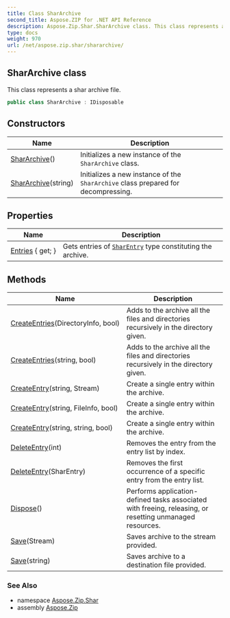 ```yaml
---
title: Class SharArchive
second_title: Aspose.ZIP for .NET API Reference
description: Aspose.Zip.Shar.SharArchive class. This class represents a shar archive file
type: docs
weight: 970
url: /net/aspose.zip.shar/shararchive/
---
```

## SharArchive class

This class represents a shar archive file.

```csharp
public class SharArchive : IDisposable
```

## Constructors

| Name | Description |
| --- | --- |
| [SharArchive](shararchive/#constructor)() | Initializes a new instance of the `SharArchive` class. |
| [SharArchive](shararchive/#constructor_1)(string) | Initializes a new instance of the `SharArchive` class prepared for decompressing. |

## Properties

| Name | Description |
| --- | --- |
| [Entries](../../aspose.zip.shar/shararchive/entries/) { get; } | Gets entries of [`SharEntry`](../sharentry/) type constituting the archive. |

## Methods

| Name | Description |
| --- | --- |
| [CreateEntries](../../aspose.zip.shar/shararchive/createentries/#createentries)(DirectoryInfo, bool) | Adds to the archive all the files and directories recursively in the directory given. |
| [CreateEntries](../../aspose.zip.shar/shararchive/createentries/#createentries_1)(string, bool) | Adds to the archive all the files and directories recursively in the directory given. |
| [CreateEntry](../../aspose.zip.shar/shararchive/createentry/#createentry_1)(string, Stream) | Create a single entry within the archive. |
| [CreateEntry](../../aspose.zip.shar/shararchive/createentry/#createentry)(string, FileInfo, bool) | Create a single entry within the archive. |
| [CreateEntry](../../aspose.zip.shar/shararchive/createentry/#createentry_2)(string, string, bool) | Create a single entry within the archive. |
| [DeleteEntry](../../aspose.zip.shar/shararchive/deleteentry/#deleteentry_1)(int) | Removes the entry from the entry list by index. |
| [DeleteEntry](../../aspose.zip.shar/shararchive/deleteentry/#deleteentry)(SharEntry) | Removes the first occurrence of a specific entry from the entry list. |
| [Dispose](../../aspose.zip.shar/shararchive/dispose/)() | Performs application-defined tasks associated with freeing, releasing, or resetting unmanaged resources. |
| [Save](../../aspose.zip.shar/shararchive/save/#save)(Stream) | Saves archive to the stream provided. |
| [Save](../../aspose.zip.shar/shararchive/save/#save_1)(string) | Saves archive to a destination file provided. |

### See Also

* namespace [Aspose.Zip.Shar](../../aspose.zip.shar/)
* assembly [Aspose.Zip](../../)



